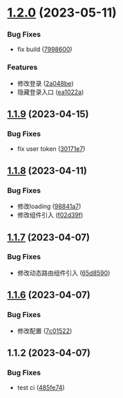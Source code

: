 # [1.2.0](https://github.com/abner-forever/abner-blog/compare/v1.1.9...v1.2.0) (2023-05-11)


### Bug Fixes

* fix build ([7998600](https://github.com/abner-forever/abner-blog/commit/799860038a86c6518c50c86e98f5cbbb9dd04a8a))


### Features

* 修改登录 ([2a048be](https://github.com/abner-forever/abner-blog/commit/2a048be22843724113ce1f24e275d9e4305950d1))
* 隐藏登录入口 ([ea1022a](https://github.com/abner-forever/abner-blog/commit/ea1022a7842ce19e239c18673d43c62577d62387))

## [1.1.9](https://github.com/abner-forever/abner-blog/compare/v1.1.8...v1.1.9) (2023-04-15)


### Bug Fixes

* fix user token ([30171e7](https://github.com/abner-forever/abner-blog/commit/30171e703b5201d5a0e3e9c72e65ebf220413a8f))

## [1.1.8](https://github.com/abner-forever/abner-blog/compare/v1.1.7...v1.1.8) (2023-04-11)


### Bug Fixes

* 修改loading ([98841a7](https://github.com/abner-forever/abner-blog/commit/98841a721a6d14f46c1c486e56cbf059c033fb28))
* 修改组件引入 ([f02d39f](https://github.com/abner-forever/abner-blog/commit/f02d39fc2c9cf5e2f9bb5747ba29901fbfc031f8))

## [1.1.7](https://github.com/abner-forever/abner-blog/compare/v1.1.6...v1.1.7) (2023-04-07)


### Bug Fixes

* 修改动态路由组件引入 ([65d8590](https://github.com/abner-forever/abner-blog/commit/65d85905a2b49c4cb88440f453abea5016030441))

## [1.1.6](https://github.com/abner-forever/abner-blog/compare/v1.1.5...v1.1.6) (2023-04-07)


### Bug Fixes

* 修改配置 ([7c01522](https://github.com/abner-forever/abner-blog/commit/7c015221989d861e3c2d5a986b1006aa7f3b12e0))

## 1.1.2 (2023-04-07)


### Bug Fixes

* test ci ([485fe74](https://github.com/abner-forever/abner-blog/commit/485fe74727da2ccde7a29640cc4194f35da26205))
